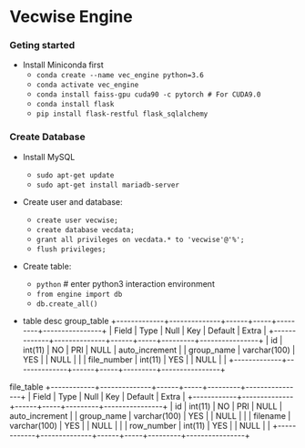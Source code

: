 # Vecwise Engine

### Geting started

- Install Miniconda first
    - `conda create --name vec_engine python=3.6`
    - `conda activate vec_engine`
    - `conda install faiss-gpu cuda90 -c pytorch # For CUDA9.0`
    - `conda install flask`
    - `pip install flask-restful flask_sqlalchemy`

### Create Database

- Install MySQL
    - `sudo apt-get update`
    - `sudo apt-get install mariadb-server`

- Create user and database:
    - `create user vecwise;`
    - `create database vecdata;`
    - `grant all privileges on vecdata.* to 'vecwise'@'%';`
    - `flush privileges;`

- Create table:
    - `python` # enter python3 interaction environment
    - `from engine import db`
    - `db.create_all()`

- table desc
group_table
+-------------+--------------+------+-----+---------+----------------+
| Field       | Type         | Null | Key | Default | Extra          |
+-------------+--------------+------+-----+---------+----------------+
| id          | int(11)      | NO   | PRI | NULL    | auto_increment |
| group_name  | varchar(100) | YES  |     | NULL    |                |
| file_number | int(11)      | YES  |     | NULL    |                |
+-------------+--------------+------+-----+---------+----------------+

file_table
+------------+--------------+------+-----+---------+----------------+
| Field      | Type         | Null | Key | Default | Extra          |
+------------+--------------+------+-----+---------+----------------+
| id         | int(11)      | NO   | PRI | NULL    | auto_increment |
| group_name | varchar(100) | YES  |     | NULL    |                |
| filename   | varchar(100) | YES  |     | NULL    |                |
| row_number | int(11)      | YES  |     | NULL    |                |
+------------+--------------+------+-----+---------+----------------+
